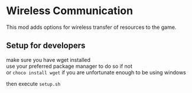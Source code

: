 # Wireless Communication

This mod adds options for wireless transfer of resources to the game.

## Setup for developers

make sure you have wget installed  
use your preferred package manager to do so if not  
or `choco install wget` if you are unfortunate enough to be using windows

then execute `setup.sh`
